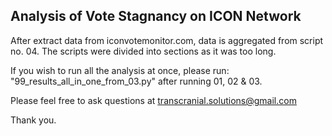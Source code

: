 ## Analysis of Vote Stagnancy on ICON Network

After extract data from iconvotemonitor.com, data is aggregated from script no. 04.
The scripts were divided into sections as it was too long.

If you wish to run all the analysis at once, please run:
"99_results_all_in_one_from_03.py" after running 01, 02 & 03.

Please feel free to ask questions at transcranial.solutions@gmail.com

Thank you.
